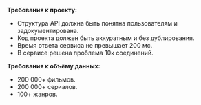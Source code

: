 **Требования к проекту:**

- Структура API должна быть понятна пользователям и задокументирована.
- Код проекта должен быть аккуратным и без дублирования.
- Время ответа сервиса не превышает 200 мс.
- В сервисе решена проблема 10к соединений.

**Требования к объёму данных:**

- 200 000+ фильмов.
- 200 000+ сериалов.
- 100+ жанров.
